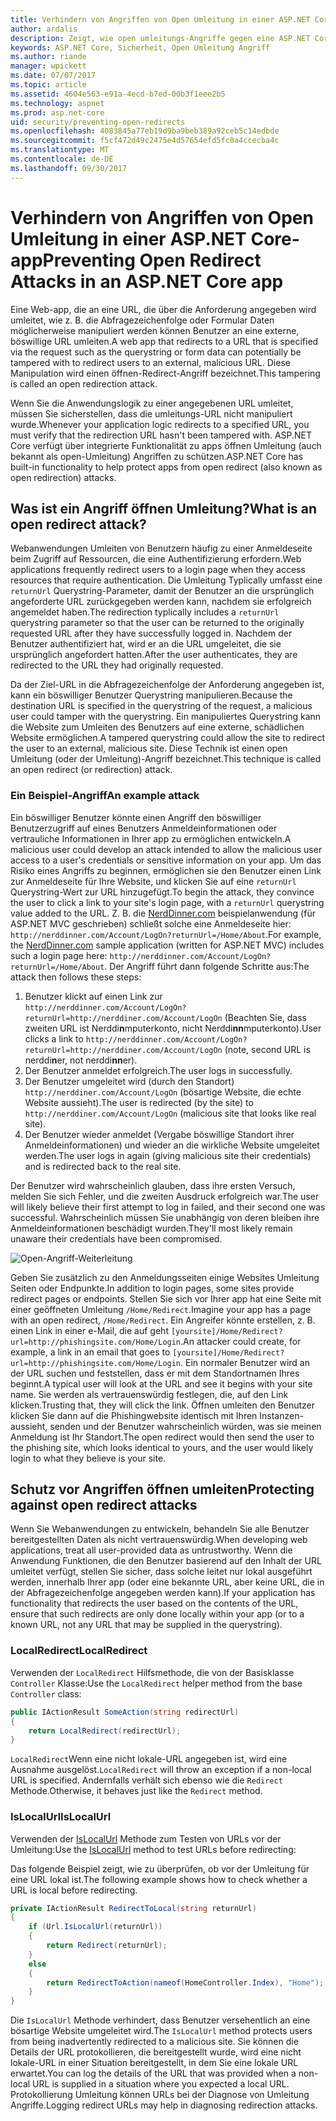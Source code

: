 ```yaml
---
title: Verhindern von Angriffen von Open Umleitung in einer ASP.NET Core-app | Microsoft Docs
author: ardalis
description: Zeigt, wie open umleitungs-Angriffe gegen eine ASP.NET Core-app zu verhindern
keywords: ASP.NET Core, Sicherheit, Open Umleitung Angriff
ms.author: riande
manager: wpickett
ms.date: 07/07/2017
ms.topic: article
ms.assetid: 4604e563-e91a-4ecd-b7ed-00b3f1eee2b5
ms.technology: aspnet
ms.prod: asp.net-core
uid: security/preventing-open-redirects
ms.openlocfilehash: 4083845a77eb19d9ba9beb389a92ceb5c14edbde
ms.sourcegitcommit: f5cf472d49c2475e4d57654efd5fc0a4ccecba4c
ms.translationtype: MT
ms.contentlocale: de-DE
ms.lasthandoff: 09/30/2017
---
```

# <a name="preventing-open-redirect-attacks-in-an-aspnet-core-app"></a><span data-ttu-id="d6bde-104">Verhindern von Angriffen von Open Umleitung in einer ASP.NET Core-app</span><span class="sxs-lookup"><span data-stu-id="d6bde-104">Preventing Open Redirect Attacks in an ASP.NET Core app</span></span>

<span data-ttu-id="d6bde-105">Eine Web-app, die an eine URL, die über die Anforderung angegeben wird umleitet, wie z. B. die Abfragezeichenfolge oder Formular Daten möglicherweise manipuliert werden können Benutzer an eine externe, böswillige URL umleiten.</span><span class="sxs-lookup"><span data-stu-id="d6bde-105">A web app that redirects to a URL that is specified via the request such as the querystring or form data can potentially be tampered with to redirect users to an external, malicious URL.</span></span> <span data-ttu-id="d6bde-106">Diese Manipulation wird einen öffnen-Redirect-Angriff bezeichnet.</span><span class="sxs-lookup"><span data-stu-id="d6bde-106">This tampering is called an open redirection attack.</span></span>

<span data-ttu-id="d6bde-107">Wenn Sie die Anwendungslogik zu einer angegebenen URL umleitet, müssen Sie sicherstellen, dass die umleitungs-URL nicht manipuliert wurde.</span><span class="sxs-lookup"><span data-stu-id="d6bde-107">Whenever your application logic redirects to a specified URL, you must verify that the redirection URL hasn't been tampered with.</span></span> <span data-ttu-id="d6bde-108">ASP.NET Core verfügt über integrierte Funktionalität zu apps öffnen Umleitung (auch bekannt als open-Umleitung) Angriffen zu schützen.</span><span class="sxs-lookup"><span data-stu-id="d6bde-108">ASP.NET Core has built-in functionality to help protect apps from open redirect (also known as open redirection) attacks.</span></span>

## <a name="what-is-an-open-redirect-attack"></a><span data-ttu-id="d6bde-109">Was ist ein Angriff öffnen Umleitung?</span><span class="sxs-lookup"><span data-stu-id="d6bde-109">What is an open redirect attack?</span></span>

<span data-ttu-id="d6bde-110">Webanwendungen Umleiten von Benutzern häufig zu einer Anmeldeseite beim Zugriff auf Ressourcen, die eine Authentifizierung erfordern.</span><span class="sxs-lookup"><span data-stu-id="d6bde-110">Web applications frequently redirect users to a login page when they access resources that require authentication.</span></span> <span data-ttu-id="d6bde-111">Die Umleitung Typlically umfasst eine `returnUrl` Querystring-Parameter, damit der Benutzer an die ursprünglich angeforderte URL zurückgegeben werden kann, nachdem sie erfolgreich angemeldet haben.</span><span class="sxs-lookup"><span data-stu-id="d6bde-111">The redirection typlically includes a `returnUrl` querystring parameter so that the user can be returned to the originally requested URL after they have successfully logged in.</span></span> <span data-ttu-id="d6bde-112">Nachdem der Benutzer authentifiziert hat, wird er an die URL umgeleitet, die sie ursprünglich angefordert hatten.</span><span class="sxs-lookup"><span data-stu-id="d6bde-112">After the user authenticates, they are redirected to the URL they had originally requested.</span></span>

<span data-ttu-id="d6bde-113">Da der Ziel-URL in die Abfragezeichenfolge der Anforderung angegeben ist, kann ein böswilliger Benutzer Querystring manipulieren.</span><span class="sxs-lookup"><span data-stu-id="d6bde-113">Because the destination URL is specified in the querystring of the request, a malicious user could tamper with the querystring.</span></span> <span data-ttu-id="d6bde-114">Ein manipuliertes Querystring kann die Website zum Umleiten des Benutzers auf eine externe, schädlichen Website ermöglichen.</span><span class="sxs-lookup"><span data-stu-id="d6bde-114">A tampered querystring could allow the site to redirect the user to an external, malicious site.</span></span> <span data-ttu-id="d6bde-115">Diese Technik ist einen open Umleitung (oder der Umleitung)-Angriff bezeichnet.</span><span class="sxs-lookup"><span data-stu-id="d6bde-115">This technique is called an open redirect (or redirection) attack.</span></span>

### <a name="an-example-attack"></a><span data-ttu-id="d6bde-116">Ein Beispiel-Angriff</span><span class="sxs-lookup"><span data-stu-id="d6bde-116">An example attack</span></span>

<span data-ttu-id="d6bde-117">Ein böswilliger Benutzer könnte einen Angriff den böswilliger Benutzerzugriff auf eines Benutzers Anmeldeinformationen oder vertrauliche Informationen in Ihrer app zu ermöglichen entwickeln.</span><span class="sxs-lookup"><span data-stu-id="d6bde-117">A malicious user could develop an attack intended to allow the malicious user access to a user's credentials or sensitive information on your app.</span></span> <span data-ttu-id="d6bde-118">Um das Risiko eines Angriffs zu beginnen, ermöglichen sie den Benutzer einen Link zur Anmeldeseite für Ihre Website, und klicken Sie auf eine `returnUrl` Querystring-Wert zur URL hinzugefügt.</span><span class="sxs-lookup"><span data-stu-id="d6bde-118">To begin the attack, they convince the user to click a link to your site's login page, with a `returnUrl` querystring value added to the URL.</span></span> <span data-ttu-id="d6bde-119">Z. B. die [NerdDinner.com](http://nerddinner.com) beispielanwendung (für ASP.NET MVC geschrieben) schließt solche eine Anmeldeseite hier: ``http://nerddinner.com/Account/LogOn?returnUrl=/Home/About``.</span><span class="sxs-lookup"><span data-stu-id="d6bde-119">For example, the [NerdDinner.com](http://nerddinner.com) sample application (written for ASP.NET MVC) includes such a login page here: ``http://nerddinner.com/Account/LogOn?returnUrl=/Home/About``.</span></span> <span data-ttu-id="d6bde-120">Der Angriff führt dann folgende Schritte aus:</span><span class="sxs-lookup"><span data-stu-id="d6bde-120">The attack then follows these steps:</span></span>

1. <span data-ttu-id="d6bde-121">Benutzer klickt auf einen Link zur ``http://nerddinner.com/Account/LogOn?returnUrl=http://nerddiner.com/Account/LogOn`` (Beachten Sie, dass zweiten URL ist Nerddi**n**mputerkonto, nicht Nerddi**nn**mputerkonto).</span><span class="sxs-lookup"><span data-stu-id="d6bde-121">User clicks a link to ``http://nerddinner.com/Account/LogOn?returnUrl=http://nerddiner.com/Account/LogOn`` (note, second URL is nerddi**n**er, not nerddi**nn**er).</span></span>
2. <span data-ttu-id="d6bde-122">Der Benutzer anmeldet erfolgreich.</span><span class="sxs-lookup"><span data-stu-id="d6bde-122">The user logs in successfully.</span></span>
3. <span data-ttu-id="d6bde-123">Der Benutzer umgeleitet wird (durch den Standort) ``http://nerddiner.com/Account/LogOn`` (bösartige Website, die echte Website aussieht).</span><span class="sxs-lookup"><span data-stu-id="d6bde-123">The user is redirected (by the site) to ``http://nerddiner.com/Account/LogOn`` (malicious site that looks like real site).</span></span>
4. <span data-ttu-id="d6bde-124">Der Benutzer wieder anmeldet (Vergabe böswillige Standort ihrer Anmeldeinformationen) und wieder an die wirkliche Website umgeleitet werden.</span><span class="sxs-lookup"><span data-stu-id="d6bde-124">The user logs in again (giving malicious site their credentials) and is redirected back to the real site.</span></span>

<span data-ttu-id="d6bde-125">Der Benutzer wird wahrscheinlich glauben, dass ihre ersten Versuch, melden Sie sich Fehler, und die zweiten Ausdruck erfolgreich war.</span><span class="sxs-lookup"><span data-stu-id="d6bde-125">The user will likely believe their first attempt to log in failed, and their second one was successful.</span></span> <span data-ttu-id="d6bde-126">Wahrscheinlich müssen Sie unabhängig von deren bleiben ihre Anmeldeinformationen beschädigt wurden.</span><span class="sxs-lookup"><span data-stu-id="d6bde-126">They'll most likely remain unaware their credentials have been compromised.</span></span>

![Open-Angriff-Weiterleitung](preventing-open-redirects/_static/open-redirection-attack-process.png)

<span data-ttu-id="d6bde-128">Geben Sie zusätzlich zu den Anmeldungsseiten einige Websites Umleitung Seiten oder Endpunkte.</span><span class="sxs-lookup"><span data-stu-id="d6bde-128">In addition to login pages, some sites provide redirect pages or endpoints.</span></span> <span data-ttu-id="d6bde-129">Stellen Sie sich vor Ihrer app hat eine Seite mit einer geöffneten Umleitung ``/Home/Redirect``.</span><span class="sxs-lookup"><span data-stu-id="d6bde-129">Imagine your app has a page with an open redirect, ``/Home/Redirect``.</span></span> <span data-ttu-id="d6bde-130">Ein Angreifer könnte erstellen, z. B. einen Link in einer e-Mail, die auf geht ``[yoursite]/Home/Redirect?url=http://phishingsite.com/Home/Login``.</span><span class="sxs-lookup"><span data-stu-id="d6bde-130">An attacker could create, for example, a link in an email that goes to ``[yoursite]/Home/Redirect?url=http://phishingsite.com/Home/Login``.</span></span> <span data-ttu-id="d6bde-131">Ein normaler Benutzer wird an der URL suchen und feststellen, dass er mit dem Standortnamen Ihres beginnt.</span><span class="sxs-lookup"><span data-stu-id="d6bde-131">A typical user will look at the URL and see it begins with your site name.</span></span> <span data-ttu-id="d6bde-132">Sie werden als vertrauenswürdig festlegen, die, auf den Link klicken.</span><span class="sxs-lookup"><span data-stu-id="d6bde-132">Trusting that, they will click the link.</span></span> <span data-ttu-id="d6bde-133">Öffnen umleiten den Benutzer klicken Sie dann auf die Phishingwebsite identisch mit Ihren Instanzen-aussieht, senden und der Benutzer wahrscheinlich würden, was sie meinen Anmeldung ist Ihr Standort.</span><span class="sxs-lookup"><span data-stu-id="d6bde-133">The open redirect would then send the user to the phishing site, which looks identical to yours, and the user would likely login to what they believe is your site.</span></span>

## <a name="protecting-against-open-redirect-attacks"></a><span data-ttu-id="d6bde-134">Schutz vor Angriffen öffnen umleiten</span><span class="sxs-lookup"><span data-stu-id="d6bde-134">Protecting against open redirect attacks</span></span>

<span data-ttu-id="d6bde-135">Wenn Sie Webanwendungen zu entwickeln, behandeln Sie alle Benutzer bereitgestellten Daten als nicht vertrauenswürdig.</span><span class="sxs-lookup"><span data-stu-id="d6bde-135">When developing web applications, treat all user-provided data as untrustworthy.</span></span> <span data-ttu-id="d6bde-136">Wenn die Anwendung Funktionen, die den Benutzer basierend auf den Inhalt der URL umleitet verfügt, stellen Sie sicher, dass solche leitet nur lokal ausgeführt werden, innerhalb Ihrer app (oder eine bekannte URL, aber keine URL, die in der Abfragezeichenfolge angegeben werden kann).</span><span class="sxs-lookup"><span data-stu-id="d6bde-136">If your application has functionality that redirects the user based on the contents of the URL,  ensure that such redirects are only done locally within your app (or to a known URL, not any URL that may be supplied in the querystring).</span></span>

### <a name="localredirect"></a><span data-ttu-id="d6bde-137">LocalRedirect</span><span class="sxs-lookup"><span data-stu-id="d6bde-137">LocalRedirect</span></span>

<span data-ttu-id="d6bde-138">Verwenden der ``LocalRedirect`` Hilfsmethode, die von der Basisklasse `Controller` Klasse:</span><span class="sxs-lookup"><span data-stu-id="d6bde-138">Use the ``LocalRedirect`` helper method from the base `Controller` class:</span></span>

```csharp
public IActionResult SomeAction(string redirectUrl)
{
    return LocalRedirect(redirectUrl);
}
```

<span data-ttu-id="d6bde-139">``LocalRedirect``Wenn eine nicht lokale-URL angegeben ist, wird eine Ausnahme ausgelöst.</span><span class="sxs-lookup"><span data-stu-id="d6bde-139">``LocalRedirect`` will throw an exception if a non-local URL is specified.</span></span> <span data-ttu-id="d6bde-140">Andernfalls verhält sich ebenso wie die ``Redirect`` Methode.</span><span class="sxs-lookup"><span data-stu-id="d6bde-140">Otherwise, it behaves just like the ``Redirect`` method.</span></span>

### <a name="islocalurl"></a><span data-ttu-id="d6bde-141">IsLocalUrl</span><span class="sxs-lookup"><span data-stu-id="d6bde-141">IsLocalUrl</span></span>

<span data-ttu-id="d6bde-142">Verwenden der [IsLocalUrl](https://docs.microsoft.com/aspnet/core/api/microsoft.aspnetcore.mvc.iurlhelper#Microsoft_AspNetCore_Mvc_IUrlHelper_IsLocalUrl_System_String_) Methode zum Testen von URLs vor der Umleitung:</span><span class="sxs-lookup"><span data-stu-id="d6bde-142">Use the [IsLocalUrl](https://docs.microsoft.com/aspnet/core/api/microsoft.aspnetcore.mvc.iurlhelper#Microsoft_AspNetCore_Mvc_IUrlHelper_IsLocalUrl_System_String_) method to test URLs before redirecting:</span></span>

<span data-ttu-id="d6bde-143">Das folgende Beispiel zeigt, wie zu überprüfen, ob vor der Umleitung für eine URL lokal ist.</span><span class="sxs-lookup"><span data-stu-id="d6bde-143">The following example shows how to check whether a URL is local before redirecting.</span></span>

```csharp
private IActionResult RedirectToLocal(string returnUrl)
{
    if (Url.IsLocalUrl(returnUrl))
    {
        return Redirect(returnUrl);
    }
    else
    {
        return RedirectToAction(nameof(HomeController.Index), "Home");
    }
}
```

<span data-ttu-id="d6bde-144">Die `IsLocalUrl` Methode verhindert, dass Benutzer versehentlich an eine bösartige Website umgeleitet wird.</span><span class="sxs-lookup"><span data-stu-id="d6bde-144">The `IsLocalUrl` method protects users from being inadvertently redirected to a malicious site.</span></span> <span data-ttu-id="d6bde-145">Sie können die Details der URL protokollieren, die bereitgestellt wurde, wird eine nicht lokale-URL in einer Situation bereitgestellt, in dem Sie eine lokale URL erwartet.</span><span class="sxs-lookup"><span data-stu-id="d6bde-145">You can log the details of the URL that was provided when a non-local URL is supplied in a situation where you expected a local URL.</span></span> <span data-ttu-id="d6bde-146">Protokollierung Umleitung können URLs bei der Diagnose von Umleitung Angriffe.</span><span class="sxs-lookup"><span data-stu-id="d6bde-146">Logging redirect URLs may help in diagnosing redirection attacks.</span></span>
